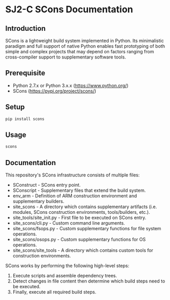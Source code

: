 # SJ2-C SCons Documentation


## Introduction

SCons is a lightweight build system implemented in Python. Its minimalistic paradigm and full support of native Python enables fast prototyping of both simple and complex projects that may depend on factors ranging from cross-compiler support to supplementary software tools.

## Prerequisite

- Python 2.7.x or Python 3.x.x (https://www.python.org/)
- SCons (https://pypi.org/project/scons/)

## Setup

```bash
pip install scons
```

## Usage

```bash
scons
```

## Documentation

This repository's SCons infrastructure consists of multiple files:

- SConstruct - SCons entry point.
- SConscript - Supplementary files that extend the build system.
- env_arm - Definition of ARM construction environment and supplementary builders.
- site_scons - A directory which contains supplementary artifacts (i.e. modules, SCons construction environments, tools/builders, etc.).
- site_tools/site_init.py - First file to be executed on SCons entry.
- site_scons/cli.py - Custom command line arguments.
- site_scons/fsops.py - Custom supplementary functions for file system operations.
- site_scons/osops.py - Custom supplementary functions for OS operations.
- site_scons/site_tools - A directory which contains custom tools for construction environments.

SCons works by performing the following high-level steps:

1. Execute scripts and assemble dependency trees.
2. Detect changes in file content then determine which build steps need to be executed.
3. Finally, execute all required build steps.
